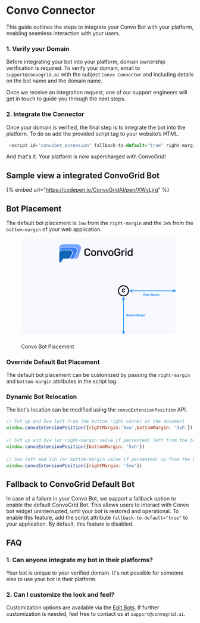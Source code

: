# Convo Connector

This guide outlines the steps to integrate your Convo Bot with your platform, enabling seamless interaction with your users.

 ### 1. Verify your Domain
Before integrating your bot into your platform, domain ownership verification is required. To verify your domain, email to `support@convogrid.ai` with the subject `Convo Connector`
and including details on the bot name and the domain name.

Once we receive an integration request, one of our support engineers will get in touch to guide you through the next steps.


 ### 2. Integrate the Connector 

Once your domain is verified, the final step is to integrate the bot into the platform. To do so add the provided script tag to your website’s HTML.
```javascript
 <script id="convobot_extension" fallback-to-default="true" right-margin="3vw" bottom-margin="3vh"  src="https://content-beta.convogrid.ai/script/extension.64a3691d9dcc4852ddcd978d5ee4aa79f6ad2cc2.min.js"></script>
```

And that's it. Your platform is now supercharged with ConvoGrid!

## Sample view a integrated ConvoGrid Bot 
{% embed url="https://codepen.io/ConvoGridAI/pen/XWvLjrg" %}


 ## Bot Placement

The default bot placement is `3vw` from the `right-margin` and the `3vh` from the `bottom-margin` of your web application.

<figure><img src="../../.gitbook/assets/convo-connector-placement.png" alt=""><figcaption><p>Convo Bot Placement</p></figcaption></figure>


### Override Default Bot Placement

The default bot placement can be customized by passing the `right-margin` and `bottom-margin` attributes in the script tag.

### Dynamic Bot Relocation

The bot's location can be modified using the `convoExtensionPosition` API.

```javascript
// 5vh up and 5vw left from the bottom right corner of the document
window.convoExtensionPosition({rightMargin:'5vw',bottomMargin: '5vh'})

// 5vh up and 3vw (or right-margin value if persented) left from the bottom right corner of the document
window.convoExtensionPosition({bottomMargin: '5vh'})

// 5vw left and 3vh (or bottom-margin value if persented) up from the bottom right corner of the document
window.convoExtensionPosition({rightMargin: '5vw'})
```

## Fallback to ConvoGrid Default Bot

In case of a failure in your Convo Bot, we support a fallback option to enable the default ConvoGrid Bot. This allows users to interact with Convo bot widget uninterrupted, until your bot
is restored and operational. To enable this feature, add the script attribute `fallback-to-default="true"` to your application. By default, this feature is disabled.



 
## FAQ

 ### 1. Can anyone integrate my bot in their platforms? 

Your bot is unique to your verified domain. It's not possible for someone else to use your bot in their platform. 

### 2. Can I customize the look and feel?
Customization options are available via the [Edit Bots](../../my-bots/edit-bots.md). If further customization is needed, feel free to contact us at `support@convogrid.ai`.

